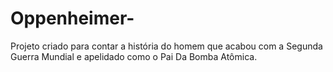 # Oppenheimer-
Projeto criado para contar a história do homem que acabou com a Segunda Guerra Mundial e apelidado como o Pai Da Bomba Atômica.
